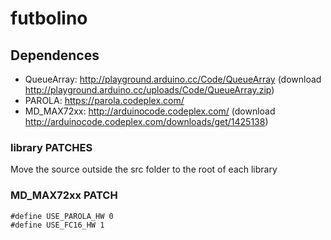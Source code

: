# futbolino

## Dependences
 - QueueArray: http://playground.arduino.cc/Code/QueueArray (download http://playground.arduino.cc/uploads/Code/QueueArray.zip)
 - PAROLA: https://parola.codeplex.com/
 - MD_MAX72xx: http://arduinocode.codeplex.com/ (download http://arduinocode.codeplex.com/downloads/get/1425138)

### library PATCHES
Move the source outside the src folder to the root of each library

### MD_MAX72xx PATCH
```
#define	USE_PAROLA_HW 0
#define	USE_FC16_HW 1
```
